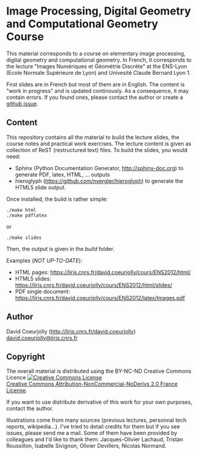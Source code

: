 Image Processing, Digital Geometry and Computational Geometry Course
====================================================================

This material corresponds to a course on elementary image processing, digital geometry and computational geometry. In French, it corresponds to the lecture "Images Numériques et Géométrie Discrète" at the ENS-Lyon (Ecole Normale Supérieure de Lyon) and Univesité Claude Bernard Lyon 1.

First slides are in French but most of them are in English. The content is "work in progress" and is updated continously. As a consequence, it may contain errors. If you found ones, please contact the author or create a <a href="https://github.com/dcoeurjo/lectureDG/issues/new">github issue</a>.

Content
-------

This repository contains all the material to build the lecture slides,
the course notes and practical work exercises.  The lecture content is
given as collection of ReST (restructured text) files.  To build the
slides, you would need:

  - Sphinx (Python Documentation Generator, http://sphinx-doc.org) to generate PDF, latex, HTML, ... outputs
  - hieroglyph (https://github.com/nyergler/hieroglyph) to generate the HTML5 slide output.

Once installed, the build is rather simple:

    ./make html
    ./make pdflatex

or

    ./make slides


Then, the output is given in the *build* folder.

Examples (*NOT UP-TO-DATE*):
  - HTML pages: https://liris.cnrs.fr/david.coeurjolly/cours/ENS2012/html/
  - HTML5 slides: https://liris.cnrs.fr/david.coeurjolly/cours/ENS2012/html/slides/
  - PDF single document: https://liris.cnrs.fr/david.coeurjolly/cours/ENS2012/latex/Images.pdf


Author
------

David Coeurjolly (http://liris.cnrs.fr/david.coeurjolly)
david.coeurjolly@liris.cnrs.fr

Copyright
---------

The overall material is distributed using the BY-NC-ND Creative Commons Licence <a rel="license" href="http://creativecommons.org/licenses/by-nc-nd/2.0/fr/deed.en"><img alt="Creative Commons License" style="border-width:0" src="http://i.creativecommons.org/l/by-nc-nd/2.0/fr/88x31.png" /></a><br /> <a rel="license" href="http://creativecommons.org/licenses/by-nc-nd/2.0/fr/deed.en">Creative Commons Attribution-NonCommercial-NoDerivs 2.0 France License</a>.

If you want to use distribute derivative of this work for your own purposes, contact the author.

Illustrations come from many sources (previous lectures, personnal tech reports, wikipedia...). I've tried to detail credits for them but if you see issues, please send me a mail.
Some of them have been provided by colleagues and I'd like to thank them: Jacques-Olivier Lachaud, Tristan Roussillon, Isabelle Sivignon, Olivier Devillers, Nicolas Normand.

